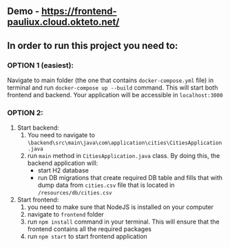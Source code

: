 ## Demo - https://frontend-pauliux.cloud.okteto.net/

## In order to run this project you need to:

### OPTION 1 (easiest):

Navigate to main folder (the one that contains `docker-compose.yml` file) in terminal and
run `docker-compose up --build` command. This will start both frontend and backend. Your
application will be accessible in `localhost:3000`

### OPTION 2:

1. Start backend:
    1. You need to navigate to `\backend\src\main\java\com\application\cities\CitiesApplication.java`
    2. run `main` method in `CitiesApplication.java` class. By doing this, the backend application will:
        * start H2 database
        * run DB migrations that create required DB table and fills that with dump data from `cities.csv` file that is
          located
          in `/resources/db/cities.csv`
2. Start frontend:
    1. you need to make sure that NodeJS is installed on your computer
    2. navigate to `frontend` folder
    3. run `npm install` command in your terminal. This will ensure that the frontend contains all the required packages
    4. run `npm start` to start frontend application

